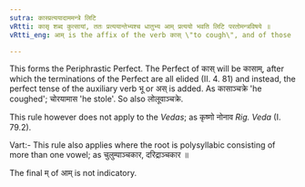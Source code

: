 ```yaml
---
sutra: कास्प्रत्ययादाममन्त्रे लिटि
vRtti: कासृ शब्द कुत्सायां, ततः प्रत्ययान्तेभ्यश्च धातुभ्य आम् प्रत्ययो भवति लिटि परतोमन्त्रविषये ॥
vRtti_eng: आम् is the affix of the verb कास् \"to cough\", and of those roots that are formed by affixes (i. e. the derivative verbs), when लिट् follows, except in the _Mantra_.

---
```

This forms the Periphrastic Perfect. The Perfect of कास् will be कासाम्, after which the terminations of the Perfect are all elided (II. 4. 81) and instead, the perfect tense of the auxiliary verb भू or अस् is added. As कासाञ्चक्रे 'he coughed'; चोरयामास 'he stole'. So also लोलूवाञ्चक्रे.

This rule however does not apply to the _Vedas_; as कृष्णो नोनाव _Rig. Veda_ (I. 79.2).

Vart:- This rule also applies where the root is polysyllabic consisting of more than one vowel; as चुलुम्पाञ्चकार, दरिद्राञ्चकार ॥

The final म् of आम् is not indicatory.
